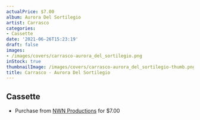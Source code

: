 ```yaml
---
actualPrice: $7.00
album: Aurora Del Sortilegio
artist: Carrasco
categories:
- Cassette
date: '2021-06-26T15:23:19'
draft: false
images:
- /images/covers/carrasco-aurora_del_sortilegio.png
inStock: true
thumbnailImage: /images/covers/carrasco-aurora_del_sortilegio-thumb.png
title: Carrasco - Aurora Del Sortilegio
---
```


## Cassette
* Purchase from [NWN Productions](http://shop.nwnprod.com/index.php?route=product/product&path=73&product_id=3314&sort=pd.name&order=ASC) for $7.00
